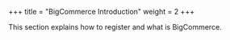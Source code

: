 +++
title = "BigCommerce Introduction"
weight = 2
+++

This section explains how to register and what is BigCommerce.

